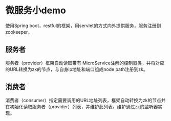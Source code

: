 # 微服务小demo

使用Spring boot，restful的框架，用servlet的方式向外提供服务，服务注册到zookeeper。

## 服务者
服务者（provider）框架自动读取带有 MicroService注解的控制器类，并将对应的URL转换为zk的节点，与自身ip地址和端口组成node path注册到zk。

## 消费者
消费者（consumer）指定需要调用的URL地址列表，框架自动转换为zk的节点并在初始化读取服务者（provider）列表，并维护此列表。维护通过zk的监听器实现。